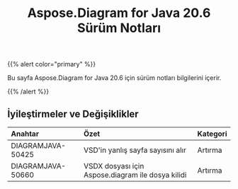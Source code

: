 ﻿---
title: Aspose.Diagram for Java 20.6 Sürüm Notları
type: docs
weight: 20
url: /tr/java/aspose-diagram-for-java-20-6-release-notes/
---
{{% alert color="primary" %}} 

Bu sayfa Aspose.Diagram for Java 20.6 için sürüm notları bilgilerini içerir.

{{% /alert %}} 
## **İyileştirmeler ve Değişiklikler**

|**Anahtar**|**Özet**|**Kategori**|
|:- |:- |:- |
|DIAGRAMJAVA-50425|VSD'in yanlış sayfa sayısını alır|Artırma|
|DIAGRAMJAVA-50660|VSDX dosyası için Aspose.diagram ile dosya kilidi|Artırma|

